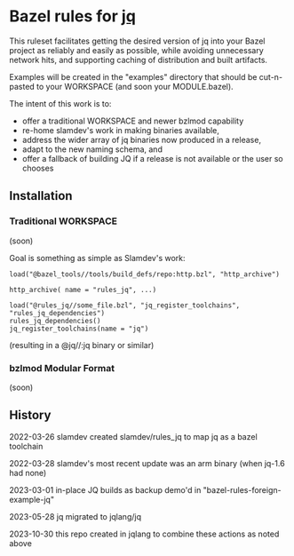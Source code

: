 # Bazel rules for [jq](https://github.com/jqlang/jq)

This ruleset facilitates getting the desired version of jq into your Bazel project as reliably and
easily as possible, while avoiding unnecessary network hits, and supporting caching of distribution
and built artifacts.

Examples will be created in the "examples" directory that should be cut-n-pasted to your WORKSPACE
(and soon your MODULE.bazel).

The intent of this work is to:
 * offer a traditional WORKSPACE and newer bzlmod capability
 * re-home slamdev's work in making binaries available,
 * address the wider array of jq binaries now produced in a release,
 * adapt to the new naming schema, and
 * offer a fallback of building JQ if a release is not available or the user so chooses


## Installation

### Traditional WORKSPACE

(soon)

Goal is something as simple as Slamdev's work:
```starlark
load("@bazel_tools//tools/build_defs/repo:http.bzl", "http_archive")

http_archive( name = "rules_jq", ...)

load("@rules_jq//some_file.bzl", "jq_register_toolchains", "rules_jq_dependencies")
rules_jq_dependencies()
jq_register_toolchains(name = "jq")
```
(resulting in a @jq//:jq binary or similar)

### bzlmod Modular Format

(soon)

## History

2022-03-26 slamdev created slamdev/rules_jq to map jq as a bazel toolchain

2022-03-28 slamdev's most recent update was an arm binary (when jq-1.6 had none)

2023-03-01 in-place JQ builds as backup demo'd in "bazel-rules-foreign-example-jq"

2023-05-28 jq migrated to jqlang/jq

2023-10-30 this repo created in jqlang to combine these actions as noted above
